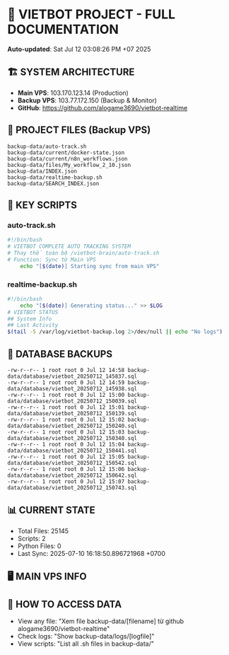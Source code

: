 # 🤖 VIETBOT PROJECT - FULL DOCUMENTATION
**Auto-updated**: Sat Jul 12 03:08:26 PM +07 2025

## 🏗️ SYSTEM ARCHITECTURE
- **Main VPS**: 103.170.123.14 (Production)
- **Backup VPS**: 103.77.172.150 (Backup & Monitor)
- **GitHub**: https://github.com/alogame3690/vietbot-realtime

## 📁 PROJECT FILES (Backup VPS)
```
backup-data/auto-track.sh
backup-data/current/docker-state.json
backup-data/current/n8n_workflows.json
backup-data/files/My_workflow_2_10.json
backup-data/INDEX.json
backup-data/realtime-backup.sh
backup-data/SEARCH_INDEX.json
```

## 🔧 KEY SCRIPTS
### auto-track.sh
```bash
#!/bin/bash
# VIETBOT COMPLETE AUTO TRACKING SYSTEM
# Thay thế toàn bộ /vietbot-brain/auto-track.sh
# Function: Sync từ Main VPS
    echo "[$(date)] Starting sync from main VPS"
```
### realtime-backup.sh
```bash
#!/bin/bash
    echo "[$(date)] Generating status..." >> $LOG
# VIETBOT STATUS
## System Info
## Last Activity
$(tail -5 /var/log/vietbot-backup.log 2>/dev/null || echo "No logs")
```

## 💾 DATABASE BACKUPS
```
-rw-r--r-- 1 root root 0 Jul 12 14:58 backup-data/database/vietbot_20250712_145837.sql
-rw-r--r-- 1 root root 0 Jul 12 14:59 backup-data/database/vietbot_20250712_145938.sql
-rw-r--r-- 1 root root 0 Jul 12 15:00 backup-data/database/vietbot_20250712_150039.sql
-rw-r--r-- 1 root root 0 Jul 12 15:01 backup-data/database/vietbot_20250712_150139.sql
-rw-r--r-- 1 root root 0 Jul 12 15:02 backup-data/database/vietbot_20250712_150240.sql
-rw-r--r-- 1 root root 0 Jul 12 15:03 backup-data/database/vietbot_20250712_150340.sql
-rw-r--r-- 1 root root 0 Jul 12 15:04 backup-data/database/vietbot_20250712_150441.sql
-rw-r--r-- 1 root root 0 Jul 12 15:05 backup-data/database/vietbot_20250712_150542.sql
-rw-r--r-- 1 root root 0 Jul 12 15:06 backup-data/database/vietbot_20250712_150642.sql
-rw-r--r-- 1 root root 0 Jul 12 15:07 backup-data/database/vietbot_20250712_150743.sql
```

## 📊 CURRENT STATE
- Total Files: 25145
- Scripts: 2
- Python Files: 0
- Last Sync: 2025-07-10 16:18:50.896721968 +0700

## 🖥️ MAIN VPS INFO


## 🚨 HOW TO ACCESS DATA
- View any file: "Xem file backup-data/[filename] từ github alogame3690/vietbot-realtime"
- Check logs: "Show backup-data/logs/[logfile]"
- View scripts: "List all .sh files in backup-data/"
